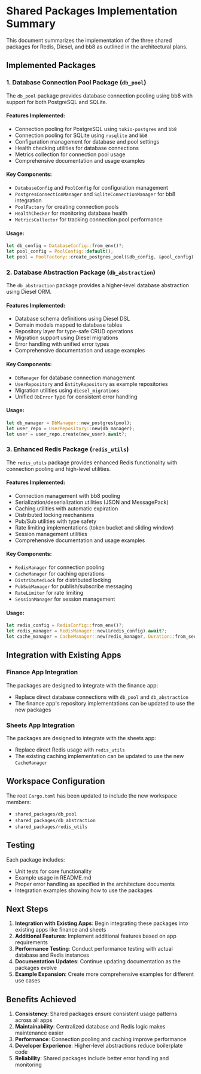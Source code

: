 # Shared Packages Implementation Summary

This document summarizes the implementation of the three shared packages for Redis, Diesel, and bb8 as outlined in the architectural plans.

## Implemented Packages

### 1. Database Connection Pool Package (`db_pool`)

The `db_pool` package provides database connection pooling using bb8 with support for both PostgreSQL and SQLite.

#### Features Implemented:
- Connection pooling for PostgreSQL using `tokio-postgres` and `bb8`
- Connection pooling for SQLite using `rusqlite` and `bb8`
- Configuration management for database and pool settings
- Health checking utilities for database connections
- Metrics collection for connection pool usage
- Comprehensive documentation and usage examples

#### Key Components:
- `DatabaseConfig` and `PoolConfig` for configuration management
- `PostgresConnectionManager` and `SqliteConnectionManager` for bb8 integration
- `PoolFactory` for creating connection pools
- `HealthChecker` for monitoring database health
- `MetricsCollector` for tracking connection pool performance

#### Usage:
```rust
let db_config = DatabaseConfig::from_env()?;
let pool_config = PoolConfig::default();
let pool = PoolFactory::create_postgres_pool(&db_config, &pool_config).await?;
```

### 2. Database Abstraction Package (`db_abstraction`)

The `db_abstraction` package provides a higher-level database abstraction using Diesel ORM.

#### Features Implemented:
- Database schema definitions using Diesel DSL
- Domain models mapped to database tables
- Repository layer for type-safe CRUD operations
- Migration support using Diesel migrations
- Error handling with unified error types
- Comprehensive documentation and usage examples

#### Key Components:
- `DbManager` for database connection management
- `UserRepository` and `EntityRepository` as example repositories
- Migration utilities using `diesel_migrations`
- Unified `DbError` type for consistent error handling

#### Usage:
```rust
let db_manager = DbManager::new_postgres(pool);
let user_repo = UserRepository::new(db_manager);
let user = user_repo.create(new_user).await?;
```

### 3. Enhanced Redis Package (`redis_utils`)

The `redis_utils` package provides enhanced Redis functionality with connection pooling and high-level utilities.

#### Features Implemented:
- Connection management with bb8 pooling
- Serialization/deserialization utilities (JSON and MessagePack)
- Caching utilities with automatic expiration
- Distributed locking mechanisms
- Pub/Sub utilities with type safety
- Rate limiting implementations (token bucket and sliding window)
- Session management utilities
- Comprehensive documentation and usage examples

#### Key Components:
- `RedisManager` for connection pooling
- `CacheManager` for caching operations
- `DistributedLock` for distributed locking
- `PubSubManager` for publish/subscribe messaging
- `RateLimiter` for rate limiting
- `SessionManager` for session management

#### Usage:
```rust
let redis_config = RedisConfig::from_env()?;
let redis_manager = RedisManager::new(&redis_config).await?;
let cache_manager = CacheManager::new(redis_manager, Duration::from_secs(300));
```

## Integration with Existing Apps

### Finance App Integration
The packages are designed to integrate with the finance app:
- Replace direct database connections with `db_pool` and `db_abstraction`
- The finance app's repository implementations can be updated to use the new packages

### Sheets App Integration
The packages are designed to integrate with the sheets app:
- Replace direct Redis usage with `redis_utils`
- The existing caching implementation can be updated to use the new `CacheManager`

## Workspace Configuration

The root `Cargo.toml` has been updated to include the new workspace members:
- `shared_packages/db_pool`
- `shared_packages/db_abstraction`
- `shared_packages/redis_utils`

## Testing

Each package includes:
- Unit tests for core functionality
- Example usage in README.md
- Proper error handling as specified in the architecture documents
- Integration examples showing how to use the packages

## Next Steps

1. **Integration with Existing Apps**: Begin integrating these packages into existing apps like finance and sheets
2. **Additional Features**: Implement additional features based on app requirements
3. **Performance Testing**: Conduct performance testing with actual database and Redis instances
4. **Documentation Updates**: Continue updating documentation as the packages evolve
5. **Example Expansion**: Create more comprehensive examples for different use cases

## Benefits Achieved

1. **Consistency**: Shared packages ensure consistent usage patterns across all apps
2. **Maintainability**: Centralized database and Redis logic makes maintenance easier
3. **Performance**: Connection pooling and caching improve performance
4. **Developer Experience**: Higher-level abstractions reduce boilerplate code
5. **Reliability**: Shared packages include better error handling and monitoring